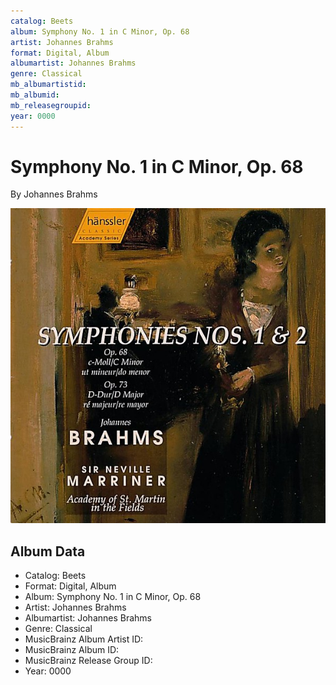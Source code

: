 ```yaml
---
catalog: Beets
album: Symphony No. 1 in C Minor, Op. 68
artist: Johannes Brahms
format: Digital, Album
albumartist: Johannes Brahms
genre: Classical
mb_albumartistid: 
mb_albumid: 
mb_releasegroupid: 
year: 0000
---
```


# Symphony No. 1 in C Minor, Op. 68

By Johannes Brahms

![](../../assets/beetscovers/Johannes_Brahms-Symphony_No_1_in_C_Minor__Op_68.jpg)

## Album Data

- Catalog: Beets
- Format: Digital, Album
- Album: Symphony No. 1 in C Minor, Op. 68
- Artist: Johannes Brahms
- Albumartist: Johannes Brahms
- Genre: Classical
- MusicBrainz Album Artist ID: 
- MusicBrainz Album ID: 
- MusicBrainz Release Group ID: 
- Year: 0000


